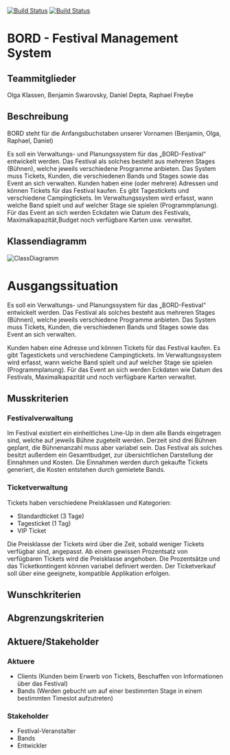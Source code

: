 [![Build Status](https://github.com/fh-erfurt/bord-festival/workflows/bord-festival/badge.svg)](https://github.com/fh-erfurt/bord-festival/actions)
[![Build Status](https://travis-ci.org/fh-erfurt/bord-festival.svg?branch=master)](https://travis-ci.org/fh-erfurt/bord-festival)

# BORD - Festival Management System

## Teammitglieder
Olga Klassen, Benjamin Swarovsky, Daniel Depta, Raphael Freybe

## Beschreibung

BORD steht für die Anfangsbuchstaben unserer Vornamen (Benjamin, Olga, Raphael, Daniel)

Es soll ein Verwaltungs- und Planungssystem für das „BORD-Festival“ entwickelt werden. 
Das Festival als solches besteht aus mehreren Stages (Bühnen), welche jeweils verschiedene Programme anbieten.
Das System muss Tickets, Kunden, die verschiedenen Bands und Stages sowie das Event an sich verwalten.
Kunden haben eine (oder mehrere) Adressen und können Tickets für das Festival kaufen. 
Es gibt Tagestickets und verschiedene Campingtickets.
Im Verwaltungssystem wird erfasst, wann welche Band spielt und auf welcher Stage sie spielen (Programmplanung). 
Für das Event an sich werden Eckdaten wie Datum des Festivals, Maximalkapazität,Budget noch verfügbare Karten usw. verwaltet.

## Klassendiagramm

![ClassDiagramm](http://www.plantuml.com/plantuml/proxy?cache=no&src=https://raw.githubusercontent.com/fh-erfurt/robd-festival/master/classDiagram.iuml)


# Ausgangssituation
Es soll ein Verwaltungs- und Planungssystem für das „BORD-Festival“ entwickelt werden. Das Festival als solches besteht aus mehreren Stages (Bühnen), welche jeweils verschiedene Programme anbieten.
Das System muss Tickets, Kunden, die verschiedenen Bands und Stages sowie das Event an sich verwalten.

Kunden haben eine Adresse und können Tickets für das Festival kaufen. Es gibt Tagestickets und verschiedene Campingtickets.
Im Verwaltungssystem wird erfasst, wann welche Band spielt und auf welcher Stage sie spielen (Programmplanung). 
Für das Event an sich werden Eckdaten wie Datum des Festivals, Maximalkapazität und noch verfügbare Karten verwaltet.

## Musskriterien

### Festivalverwaltung

Im Festival existiert ein einheitliches Line-Up in dem alle Bands eingetragen sind, welche auf jeweils Bühne zugeteilt werden. Derzeit sind drei Bühnen geplant, die Bühnenanzahl muss aber variabel sein. Das Festival als solches besitzt außerdem ein Gesamtbudget, zur übersichtlichen Darstellung der Einnahmen und Kosten. Die Einnahmen werden durch gekaufte Tickets generiert, die Kosten entstehen durch gemietete Bands.

### Ticketverwaltung
Tickets haben verschiedene Preisklassen und Kategorien:
* Standardticket (3 Tage)
* Tagesticket (1 Tag)
* VIP Ticket

Die Preisklasse der Tickets wird über die Zeit, sobald weniger Tickets verfügbar sind, angepasst. Ab einem gewissen Prozentsatz von verfügbaren Tickets wird die Preisklasse angehoben. Die Prozentsätze und das Ticketkontingent können variabel definiert werden.
Der Ticketverkauf soll über eine geeignete, kompatible Applikation erfolgen.


## Wunschkriterien


## Abgrenzungskriterien


## Aktuere/Stakeholder

### Aktuere
* Clients (Kunden beim Erwerb von Tickets, Beschaffen von Informationen über das Festival)
* Bands (Werden gebucht um auf einer bestimmten Stage in einem bestimmten Timeslot aufzutreten)

### Stakeholder
* Festival-Veranstalter
* Bands
* Entwickler
